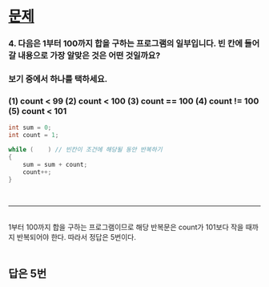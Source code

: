 # [문제](https://blog.naver.com/boostcamp_official/221978031932)
### 4. 다음은 1부터 100까지 합을 구하는 프로그램의 일부입니다. __빈 칸에 들어갈 내용으로 가장 알맞은 것은 어떤 것일까요?__
### 보기 중에서 하나를 택하세요.
### (1) count < 99 (2) count < 100 (3) count == 100 (4) count != 100 (5) count < 101

```c++
int sum = 0;
int count = 1;

while (    ) // 빈칸이 조건에 해당될 동안 반복하기
{
    sum = sum + count;
    count++;
}
```

<br>

---

<br>
1부터 100까지 합을 구하는 프로그램이므로 해당 반복문은 count가 101보다 작을 때까지 반복되어야 한다. 따라서 정답은 5번이다.
<br>
<br>

## 답은 5번